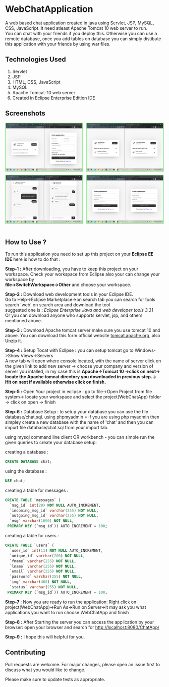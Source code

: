 # WebChatApplication

A web based chat application created in java using Servlet, JSP, MySQL, CSS, JavaScript. It need atleast Apache Tomcat 10 web server to run.<br>
You can chat with your friends if you deploy this. Otherwise you can use a remote database, once you add tables on database you can simply distibute this application with your friends by using war files. 

## Technologies Used 
  1. Servlet 
  2. JSP
  3. HTML, CSS, JavaScript
  4. MySQL
  5. Apache Tomcat-10 web server
  6. Created in Eclipse Enterprise Edition IDE

## Screenshots

<div style="display: flex;flex-direction: column; grid-gap: 10px;">
    <div style="display: flex; grid-gap: 10px;">
        <img src="src/main/webapp/images/ch1.png" alt="screenshots" width="49%" style="border: 2px solid lightgreen"/>
        <img src="src/main/webapp/images/ch2.png" alt="screenshots" width="49%" style="border: 2px solid lightgreen"/>
    </div>
    <div style="display: flex; grid-gap: 10px;">
        <img src="src/main/webapp/images/ch3.png" alt="screenshots" width="49%" style="border: 2px solid lightgreen"/>
        <img src="src/main/webapp/images/ch4.png" alt="screenshots" width="49%" style="border: 2px solid lightgreen"/>
    </div>
</div>
<br>

## How to Use ?
  To run this application you need to set up this project on your <b>Eclipse EE IDE</b> here is how to do that : 

  <b>Step-1 :</b> After downloading, you have to keep this project on your workspace. Check your workspace from Eclipse also your can change your workspace by <br>
   <b>file->SwitchWorkspace->Other</b>
   and choose your workspace.

  <b>Stop-2 :</b> Download web development tools in your Eclipse IDE.<br>
   Go to  Help->Eclipse Marketplace->on search tab you can search for tools search 'web' on search area and download the tool <br>
          suggested one is :<i> Eclipse Enterprise Java and web developer tools 3.31</i><br>
          Or you can download anyone who supports servlet, jsp, and others mentioned above.

 <b>Step-3 :</b> Download Apache tomcat server make sure you use tomcat 10 and above. You can download this form official website [tomcat.apache.org](https://tomcat.apache.org/download-10.cgi), also Unzip it.

<b>Step-4 :</b> Setup Tocat with Eclipse : you can setup tomcat go to Windows->Show Views->Servers<br>
A new tab will open where console located, with the name of server click on the given link to add new server -> choose your company and version of server you intalled, in my case this is <b>Apache->Tomcat 10 ->click on next-> locate the Apache tomcat directory you downloaded in previous step.-> Hit on next if available otherwise click on finish.</b>

<b>Step-5 :</b> Open Your project in eclipse : 
     go to file->Open Project from file system-> locate your workspace and select the project(WebChatApp) folder -> click on open -> finish

<b>Step-6 :</b> Database Setup : to setup your database you can use the file database/chat.sql.
  using phpmyadmin = if you are using php myadmin then simpley create a new database with the name of 'chat' and then you can import file database/chat.sql from your import tab.
  
  using mysql command line client OR workbench - 
  you can simple run the given queries to create your database setup: 
    
  creating a database :
    
```sql
CREATE DATABASE chat;
```

  using the database :

```sql
USE chat;
```

  creating a table for messages :

```sql
CREATE TABLE `messages` (
  `msg_id` int(20) NOT NULL AUTO_INCREMENT,
  `incoming_msg_id` varchar(255) NOT NULL,
  `outgoing_msg_id` varchar(255) NOT NULL,
  `msg` varchar(1000) NOT NULL,
 PRIMARY KEY (`msg_id`)) AUTO_INCREMENT = 100;
``` 

  creating a table for users :

```sql
CREATE TABLE `users` (
  `user_id` int(11) NOT NULL AUTO_INCREMENT,
  `unique_id` varchar(200) NOT NULL,
  `fname` varchar(255) NOT NULL,
  `lname` varchar(255) NOT NULL,
  `email` varchar(255) NOT NULL,
  `password` varchar(255) NOT NULL,
  `img` varchar(400) NOT NULL,
  `status` varchar(255) NOT NULL,
 PRIMARY KEY (`msg_id`)) AUTO_INCREMENT = 100;
```
    
 <b>Step-7 :</b> Now you are ready to run the application: Right click on project(WebChatApp)->Run As->Run on Server->it may ask you what applications you want to run choose  WebChatApp and finish
 
<b>Step-8 :</b> After Starting the server you can access the application by your browser: open your browser and search for [http://localhost:8080/ChatApp/](/)

<b>Step-9 :</b> I hope this will helpful for you.



## Contributing

Pull requests are welcome. For major changes, please open an issue first
to discuss what you would like to change.

Please make sure to update tests as appropriate.

